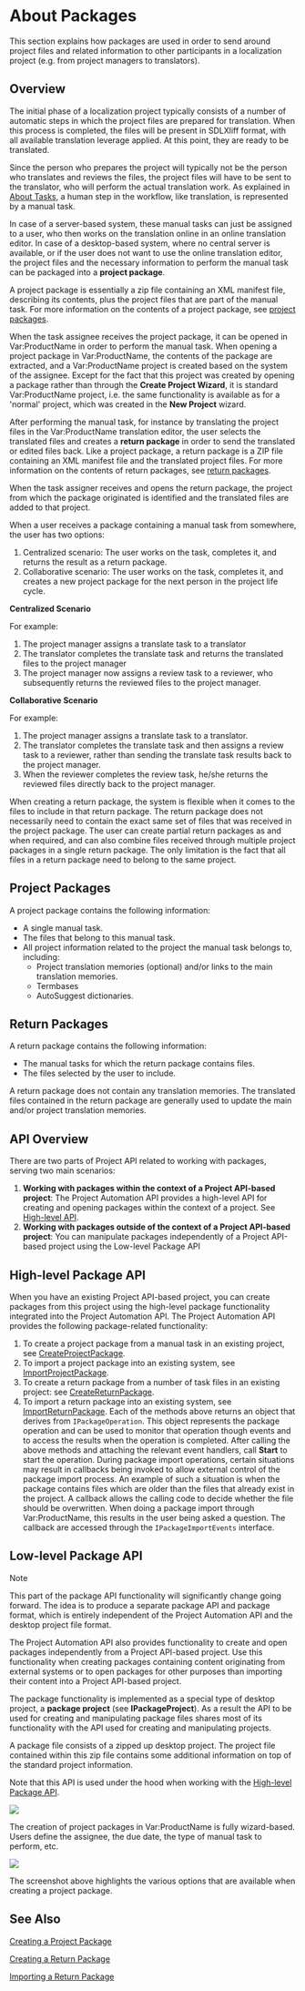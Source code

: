 About Packages
======
This section explains how packages are used in order to send around project files and related information to other participants in a localization project (e.g. from project managers to translators).

Overview
-----
The initial phase of a localization project typically consists of a number of automatic steps in which the project files are prepared for translation. When this process is completed, the files will be present in SDLXliff format, with all available translation leverage applied. At this point, they are ready to be translated.

Since the person who prepares the project will typically not be the person who translates and reviews the files, the project files will have to be sent to the translator, who will perform the actual translation work. As explained in [About Tasks](about_tasks.md), a human step in the workflow, like translation, is represented by a manual task.

In case of a server-based system, these manual tasks can just be assigned to a user, who then works on the translation online in an online translation editor. In case of a desktop-based system, where no central server is available, or if the user does not want to use the online translation editor, the project files and the necessary information to perform the manual task can be packaged into a **project package**.

A project package is essentially a zip file containing an XML manifest file, describing its contents, plus the project files that are part of the manual task. For more information on the contents of a project package, see [project packages](#project-packages).

When the task assignee receives the project package, it can be opened in Var:ProductName in order to perform the manual task. When opening a project package in Var:ProductName, the contents of the package are extracted, and a Var:ProductName project is created based on the system of the assignee. Except for the fact that this project was created by opening a package rather than through the **Create Project Wizard**, it is standard Var:ProductName project, i.e. the same functionality is available as for a 'normal' project, which was created in the **New Project** wizard.

After performing the manual task, for instance by translating the project files in the Var:ProductName translation editor, the user selects the translated files and creates a **return package** in order to send the translated or edited files back. Like a project package, a return package is a ZIP file containing an XML manifest file and the translated project files. For more information on the contents of return packages, see [return packages](#return-packages).

When the task assigner receives and opens the return package, the project from which the package originated is identified and the translated files are added to that project.

When a user receives a package containing a manual task from somewhere, the user has two options:

1. Centralized scenario: The user works on the task, completes it, and returns the result as a return package.
2. Collaborative scenario: The user works on the task, completes it, and creates a new project package for the next person in the project life cycle.

**Centralized Scenario** 

For example:

1. The project manager assigns a translate task to a translator
2. The translator completes the translate task and returns the translated files to the project manager
3. The project manager now assigns a review task to a reviewer, who subsequently returns the reviewed files to the project manager.

**Collaborative Scenario** 

For example:

1. The project manager assigns a translate task to a translator.
2. The translator completes the translate task and then assigns a review task to a reviewer, rather than sending the translate task results back to the project manager.
3. When the reviewer completes the review task, he/she returns the reviewed files directly back to the project manager.


When creating a return package, the system is flexible when it comes to the files to include in that return package. The return package does not necessarily need to contain the exact same set of files that was received in the project package. The user can create partial return packages as and when required, and can also combine files received through multiple project packages in a single return package. The only limitation is the fact that all files in a return package need to belong to the same project.

Project Packages
----
A project package contains the following information:

* A single manual task.
* The files that belong to this manual task.
* All project information related to the project the manual task belongs to, including:
    * Project translation memories (optional) and/or links to the main translation memories.
    * Termbases
    * AutoSuggest dictionaries.


Return Packages
----
A return package contains the following information:

* The manual tasks for which the return package contains files.
* The files selected by the user to include.


A return package does not contain any translation memories. The translated files contained in the return package are generally used to update the main and/or project translation memories.

API Overview
-----
There are two parts of Project API related to working with packages, serving two main scenarios:

1. **Working with packages within the context of a Project API-based project**: The Project Automation API provides a high-level API for creating and opening packages within the context of a project. See [High-level API](#high-level-package-api).
2. **Working with packages outside of the context of a Project API-based project**: You can manipulate packages independently of a Project API-based project using the Low-level Package API

High-level Package API
-----

When you have an existing Project API-based project, you can create packages from this project using the high-level package functionality integrated into the Project Automation API. The Project Automation API provides the following package-related functionality:

1. To create a project package from a manual task in an existing project, see [CreateProjectPackage](creating_a_project_package.md).
2. To import a project package into an existing system, see [ImportProjectPackage](importing_a_return_package.md).
3. To create a return package from a number of task files in an existing project: see [CreateReturnPackage](creating_a_return_package.md).
4. To import a return package into an existing system, see [ImportReturnPackage](importing_a_return_package.md).
Each of the methods above returns an object that derives from `IPackageOperation`. This object represents the package operation and can be used to monitor that operation though events and to access the results when the operation is completed. After calling the above methods and attaching the relevant event handlers, call **Start** to start the operation.
During package import operations, certain situations may result in callbacks being invoked to allow external control of the package import process. An example of such a situation is when the package contains files which are older than the files that already exist in the project. A callback allows the calling code to decide whether the file should be overwritten. When doing a package import through Var:ProductName, this results in the user being asked a question. The callback are accessed through the `IPackageImportEvents` interface.

Low-level Package API
----
> [!NOTE]
> This part of the package API functionality will significantly change going forward. The idea is to produce a separate package API and package format, which is entirely independent of the Project Automation API and the desktop project file format.

The Project Automation API also provides functionality to create and open packages independently from a Project API-based project. Use this functionality when creating packages containing content originating from external systems or to open packages for other purposes than importing their content into a Project API-based project.

The package functionality is implemented as a special type of desktop project, a **package project** (see **IPackageProject**). As a result the API to be used for creating and manipulating package files shares most of its functionality with the API used for creating and manipulating projects.

A package file consists of a zipped up desktop project. The project file contained within this zip file contains some additional information on top of the standard project information.

Note that this API is used under the hood when working with the [High-level Package API](#high-level-package-api).

<img style="display:block; " src="images/CreateProjectPackage.jpg"/>

The creation of project packages in Var:ProductName is fully wizard-based. Users define the assignee, the due date, the type of manual task to perform, etc.

<img style="display:block; " src="images/ProjectPackageOptions.jpg"/>

The screenshot above highlights the various options that are available when creating a project package.

See Also
----------
[Creating a Project Package](creating_a_project_package.md)

[Creating a Return Package](creating_a_return_package.md)

[Importing a Return Package](importing_a_return_package.md)
